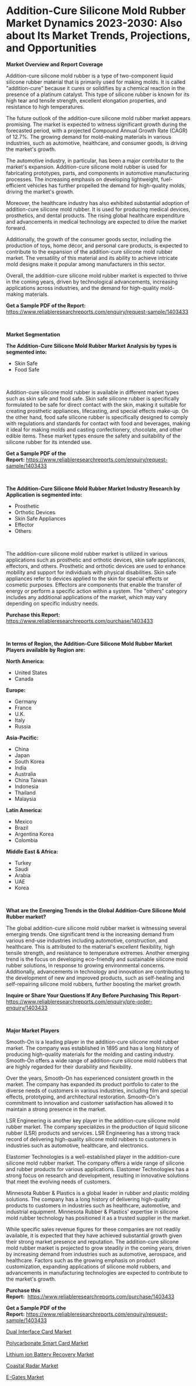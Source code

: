 <p><h1>Addition-Cure Silicone Mold Rubber Market Dynamics 2023-2030: Also about Its Market Trends, Projections, and Opportunities</h1></p><p><strong>Market Overview and Report Coverage</strong></p>
<p><p>Addition-cure silicone mold rubber is a type of two-component liquid silicone rubber material that is primarily used for making molds. It is called "addition-cure" because it cures or solidifies by a chemical reaction in the presence of a platinum catalyst. This type of silicone rubber is known for its high tear and tensile strength, excellent elongation properties, and resistance to high temperatures.</p><p>The future outlook of the addition-cure silicone mold rubber market appears promising. The market is expected to witness significant growth during the forecasted period, with a projected Compound Annual Growth Rate (CAGR) of 12.7%. The growing demand for mold-making materials in various industries, such as automotive, healthcare, and consumer goods, is driving the market's growth.</p><p>The automotive industry, in particular, has been a major contributor to the market's expansion. Addition-cure silicone mold rubber is used for fabricating prototypes, parts, and components in automotive manufacturing processes. The increasing emphasis on developing lightweight, fuel-efficient vehicles has further propelled the demand for high-quality molds, driving the market's growth.</p><p>Moreover, the healthcare industry has also exhibited substantial adoption of addition-cure silicone mold rubber. It is used for producing medical devices, prosthetics, and dental products. The rising global healthcare expenditure and advancements in medical technology are expected to drive the market forward.</p><p>Additionally, the growth of the consumer goods sector, including the production of toys, home décor, and personal care products, is expected to contribute to the expansion of the addition-cure silicone mold rubber market. The versatility of this material and its ability to achieve intricate mold designs make it popular among manufacturers in this sector.</p><p>Overall, the addition-cure silicone mold rubber market is expected to thrive in the coming years, driven by technological advancements, increasing applications across industries, and the demand for high-quality mold-making materials.</p></p>
<p><strong>Get a Sample PDF of the Report:</strong> <a href="https://www.reliableresearchreports.com/enquiry/request-sample/1403433">https://www.reliableresearchreports.com/enquiry/request-sample/1403433</a></p>
<p>&nbsp;</p>
<p><strong>Market Segmentation</strong></p>
<p><strong>The Addition-Cure Silicone Mold Rubber Market Analysis by types is segmented into:</strong></p>
<p><ul><li>Skin Safe</li><li>Food Safe</li></ul></p>
<p>&nbsp;</p>
<p><p>Addition-cure silicone mold rubber is available in different market types such as skin safe and food safe. Skin safe silicone rubber is specifically formulated to be safe for direct contact with the skin, making it suitable for creating prosthetic appliances, lifecasting, and special effects make-up. On the other hand, food safe silicone rubber is specifically designed to comply with regulations and standards for contact with food and beverages, making it ideal for making molds and casting confectionery, chocolate, and other edible items. These market types ensure the safety and suitability of the silicone rubber for its intended use.</p></p>
<p><strong>Get a Sample PDF of the Report:</strong>&nbsp;<a href="https://www.reliableresearchreports.com/enquiry/request-sample/1403433">https://www.reliableresearchreports.com/enquiry/request-sample/1403433</a></p>
<p>&nbsp;</p>
<p><strong>The Addition-Cure Silicone Mold Rubber Market Industry Research by Application is segmented into:</strong></p>
<p><ul><li>Prosthetic</li><li>Orthotic Devices</li><li>Skin Safe Appliances</li><li>Effector</li><li>Others</li></ul></p>
<p>&nbsp;</p>
<p><p>The addition-cure silicone mold rubber market is utilized in various applications such as prosthetic and orthotic devices, skin safe appliances, effectors, and others. Prosthetic and orthotic devices are used to enhance mobility and support for individuals with physical disabilities. Skin safe appliances refer to devices applied to the skin for special effects or cosmetic purposes. Effectors are components that enable the transfer of energy or perform a specific action within a system. The "others" category includes any additional applications of the market, which may vary depending on specific industry needs.</p></p>
<p><strong>Purchase this Report:</strong>&nbsp; <a href="https://www.reliableresearchreports.com/purchase/1403433">https://www.reliableresearchreports.com/purchase/1403433</a></p>
<p>&nbsp;</p>
<p><strong>In terms of Region, the Addition-Cure Silicone Mold Rubber Market Players available by Region are:</strong></p>
<p>
    <p> <strong> North America: </strong>
        <ul>
            <li>United States</li>
            <li>Canada</li>
        </ul>
        </p> 
    <p> <strong> Europe: </strong>
        <ul>
            <li>Germany</li>
            <li>France</li>
            <li>U.K.</li>
            <li>Italy</li>
            <li>Russia</li>
        </ul>
        </p> 
    <p> <strong> Asia-Pacific: </strong>
        <ul>
            <li>China</li>
            <li>Japan</li>
            <li>South Korea</li>
            <li>India</li>
            <li>Australia</li>
            <li>China Taiwan</li>
            <li>Indonesia</li>
            <li>Thailand</li>
            <li>Malaysia</li>
        </ul>
        </p> 
    <p> <strong> Latin America: </strong>
        <ul>
            <li>Mexico</li>
            <li>Brazil</li>
            <li>Argentina Korea</li>
            <li>Colombia</li>
        </ul>
        </p> 
    <p> <strong> Middle East & Africa: </strong>
        <ul>
            <li>Turkey</li>
            <li>Saudi</li>
            <li>Arabia</li>
            <li>UAE</li>
            <li>Korea</li>
        </ul>
    </p>
    </p>
<p>&nbsp;</p>
<p><strong>What are the Emerging Trends in the Global Addition-Cure Silicone Mold Rubber market?</strong></p>
<p><p>The global addition-cure silicone mold rubber market is witnessing several emerging trends. One significant trend is the increasing demand from various end-use industries including automotive, construction, and healthcare. This is attributed to the material's excellent flexibility, high tensile strength, and resistance to temperature extremes. Another emerging trend is the focus on developing eco-friendly and sustainable silicone mold rubber solutions, in response to growing environmental concerns. Additionally, advancements in technology and innovation are contributing to the development of new and improved products, such as self-healing and self-repairing silicone mold rubbers, further boosting the market growth.</p></p>
<p><strong>Inquire or Share Your Questions If Any Before Purchasing This Report</strong>- <a href="https://www.reliableresearchreports.com/enquiry/pre-order-enquiry/1403433">https://www.reliableresearchreports.com/enquiry/pre-order-enquiry/1403433</a></p>
<p>&nbsp;</p>
<p><strong>Major Market Players</strong></p>
<p><p>Smooth-On is a leading player in the addition-cure silicone mold rubber market. The company was established in 1895 and has a long history of producing high-quality materials for the molding and casting industry. Smooth-On offers a wide range of addition-cure silicone mold rubbers that are highly regarded for their durability and flexibility.</p><p>Over the years, Smooth-On has experienced consistent growth in the market. The company has expanded its product portfolio to cater to the diverse needs of customers in various industries, including film and special effects, prototyping, and architectural restoration. Smooth-On's commitment to innovation and customer satisfaction has allowed it to maintain a strong presence in the market.</p><p>LSR Engineering is another key player in the addition-cure silicone mold rubber market. The company specializes in the production of liquid silicone rubber (LSR) products and services. LSR Engineering has a strong track record of delivering high-quality silicone mold rubbers to customers in industries such as automotive, healthcare, and electronics.</p><p>Elastomer Technologies is a well-established player in the addition-cure silicone mold rubber market. The company offers a wide range of silicone and rubber products for various applications. Elastomer Technologies has a strong focus on research and development, resulting in innovative solutions that meet the evolving needs of customers.</p><p>Minnesota Rubber & Plastics is a global leader in rubber and plastic molding solutions. The company has a long history of delivering high-quality products to customers in industries such as healthcare, automotive, and industrial equipment. Minnesota Rubber & Plastics' expertise in silicone mold rubber technology has positioned it as a trusted supplier in the market.</p><p>While specific sales revenue figures for these companies are not readily available, it is expected that they have achieved substantial growth given their strong market presence and reputation. The addition-cure silicone mold rubber market is projected to grow steadily in the coming years, driven by increasing demand from industries such as automotive, aerospace, and healthcare. Factors such as the growing emphasis on product customization, expanding applications of silicone mold rubbers, and advancements in manufacturing technologies are expected to contribute to the market's growth.</p></p>
<p><strong>Purchase this Report:</strong>&nbsp;&nbsp;<a href="https://www.reliableresearchreports.com/purchase/1403433">https://www.reliableresearchreports.com/purchase/1403433</a></p>
<p></p>
<p><strong>Get a Sample PDF of the Report:</strong>&nbsp;<a href="https://www.reliableresearchreports.com/enquiry/request-sample/1403433">https://www.reliableresearchreports.com/enquiry/request-sample/1403433</a></p>
<p><p><a href="https://medium.com/@lulukerluke/dual-interface-card-market-competitive-analysis-market-trends-and-forecast-to-2030-b655173f69c7">Dual Interface Card Market</a></p><p><a href="https://medium.com/@cletaturner879789/polycarbonate-smart-card-market-outlook-industry-overview-and-forecast-2023-to-2030-b8c0cc833508">Polycarbonate Smart Card Market</a></p><p><a href="https://medium.com/@lottiejerde6456/lithium-ion-battery-recovery-market-report-reveals-the-latest-trends-and-growth-opportunities-of-19bcf410c108">Lithium ion Battery Recovery Market</a></p><p><a href="https://medium.com/@shanieprice69879/coastal-radar-market-size-reveals-the-best-marketing-channels-in-global-industry-4b3f5c707e15">Coastal Radar Market</a></p><p><a href="https://medium.com/@drakesporer988/e-gates-market-comprehensive-assessment-by-type-application-and-geography-4943edfb6789">E-Gates Market</a></p></p>